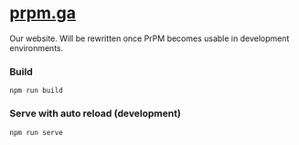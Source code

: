 # [prpm.ga](https://prpm.ga)  
  
Our website. Will be rewritten once PrPM becomes usable in development environments.  
  
### Build   
  
`npm run build`  
  
### Serve with auto reload (development)  
  
`npm run serve`  